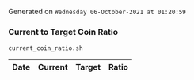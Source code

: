 Generated on `Wednesday 06-October-2021 at 01:20:59`

### Current to Target Coin Ratio
`current_coin_ratio.sh`

Date|Current|Target|Ratio
---|---|---|---
